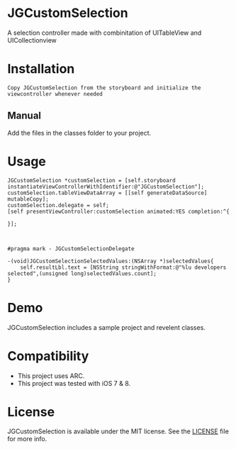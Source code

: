 JGCustomSelection
========================

A selection controller made with combinitation of UITableView and UICollectionview

# Installation
    Copy JGCustomSelection from the storyboard and initialize the viewcontroller whenever needed
## Manual
Add the files in the classes folder to your project.

# Usage

```  objc
JGCustomSelection *customSelection = [self.storyboard instantiateViewControllerWithIdentifier:@"JGCustomSelection"];
customSelection.tableViewDataArray = [[self generateDataSource] mutableCopy];
customSelection.delegate = self;
[self presentViewController:customSelection animated:YES completion:^{

}];



#pragma mark - JGCustomSelectionDelegate

-(void)JGCustomSelectionSelectedValues:(NSArray *)selectedValues{
    self.resultLbl.text = [NSString stringWithFormat:@"%lu developers selected",(unsigned long)selectedValues.count];
}

```

# Demo
JGCustomSelection includes a sample project and revelent classes.

# Compatibility
- This project uses ARC.
- This project was tested with iOS 7 & 8.

# License
JGCustomSelection is available under the MIT license. See the [LICENSE](LICENSE) file for more info.
